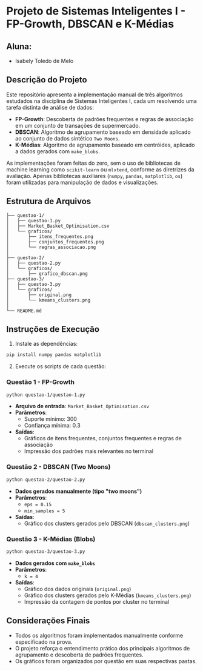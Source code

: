 
# Projeto de Sistemas Inteligentes I - FP-Growth, DBSCAN e K-Médias

## Aluna:

- Isabely Toledo de Melo

## Descrição do Projeto

Este repositório apresenta a implementação manual de três algoritmos estudados na disciplina de Sistemas Inteligentes I, cada um resolvendo uma tarefa distinta de análise de dados:

- **FP-Growth**: Descoberta de padrões frequentes e regras de associação em um conjunto de transações de supermercado.
- **DBSCAN**: Algoritmo de agrupamento baseado em densidade aplicado ao conjunto de dados sintético `Two Moons`.
- **K-Médias**: Algoritmo de agrupamento baseado em centróides, aplicado a dados gerados com `make_blobs`.

As implementações foram feitas do zero, sem o uso de bibliotecas de machine learning como `scikit-learn` ou `mlxtend`, conforme as diretrizes da avaliação. Apenas bibliotecas auxiliares (`numpy`, `pandas`, `matplotlib`, `os`) foram utilizadas para manipulação de dados e visualizações.

## Estrutura de Arquivos

```
├── questao-1/
│   ├── questao-1.py
│   ├── Market_Basket_Optimisation.csv
│   └── graficos/
│       ├── itens_frequentes.png
│       ├── conjuntos_frequentes.png
│       └── regras_associacao.png
│
├── questao-2/
│   ├── questao-2.py
│   └── graficos/
│       ├── grafico_dbscan.png
├── questao-3/
│   ├── questao-3.py
│   └── graficos/
│       ├── original.png
│       └── kmeans_clusters.png
│
└── README.md
```

## Instruções de Execução

1. Instale as dependências:
```bash
pip install numpy pandas matplotlib
```

2. Execute os scripts de cada questão:

### Questão 1 - FP-Growth

```bash
python questao-1/questao-1.py
```

- **Arquivo de entrada**: `Market_Basket_Optimisation.csv`
- **Parâmetros**:
  - Suporte mínimo: 300
  - Confiança mínima: 0.3
- **Saídas**:
  - Gráficos de itens frequentes, conjuntos frequentes e regras de associação
  - Impressão dos padrões mais relevantes no terminal

### Questão 2 - DBSCAN (Two Moons)

```bash
python questao-2/questao-2.py
```

- **Dados gerados manualmente (tipo "two moons")**
- **Parâmetros**:
  - `eps = 0.15`
  - `min_samples = 5`
- **Saídas**:
  - Gráfico dos clusters gerados pelo DBSCAN (`dbscan_clusters.png`)

### Questão 3 - K-Médias (Blobs)

```bash
python questao-3/questao-3.py
```

- **Dados gerados com `make_blobs`**
- **Parâmetros**:
  - `k = 4`
- **Saídas**:
  - Gráfico dos dados originais (`original.png`)
  - Gráfico dos clusters gerados pelo K-Médias (`kmeans_clusters.png`)
  - Impressão da contagem de pontos por cluster no terminal

## Considerações Finais

- Todos os algoritmos foram implementados manualmente conforme especificado na prova.
- O projeto reforça o entendimento prático dos principais algoritmos de agrupamento e descoberta de padrões frequentes.
- Os gráficos foram organizados por questão em suas respectivas pastas.
